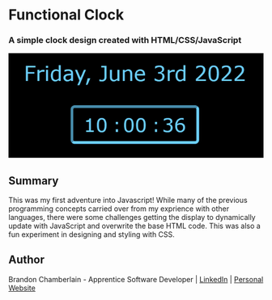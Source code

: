 # Functional Clock
  ### A simple clock design created with HTML/CSS/JavaScript
  
  ![](Screenshot.png)
  
  ## Summary
  This was my first adventure into Javascript! While many of the previous programming concepts carried over from my
  exprience with other languages, there were some challenges getting the display to dynamically update with JavaScript and 
  overwrite the base HTML code. This was also a fun experiment in designing and styling with CSS.
  
  ## Author
  Brandon Chamberlain - Apprentice Software Developer | [LinkedIn](https://www.linkedin.com/in/bchamberlain3618/) | 
  [Personal Website](https://www.thebrandonchamberlain.com)
